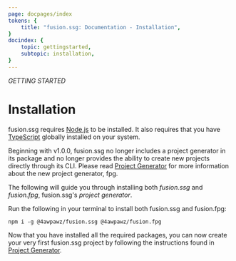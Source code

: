 ```yaml
---
page: docpages/index
tokens: {
    title: "fusion.ssg: Documentation - Installation",
}
docindex: {
    topic: gettingstarted,
    subtopic: installation,
}
---
```


<em>GETTING STARTED</em>

# Installation

<p class="info">fusion.ssg requires <a href="https://nodejs.org/en">Node.js</a> to be installed. It also requires that you have <a href="https://www.typescriptlang.org/" target="_blank">TypeScript</a> globally installed on your system.</p>

<p class="info">Beginning with v1.0.0, fusion.ssg no longer includes a project generator in its package and no longer provides the ability to create new projects directly through its CLI. Please read <a href="{baseURL}/docs/projectgenerator">Project Generator</a> for more information about the new project generator, fpg.</p>

The following will guide you through installing both _fusion.ssg_ and _fusion.fpg_, fusion.ssg's _project generator_.

<article>

Run the following in your terminal to install both fusion.ssg and fusion.fpg:

```shell
npm i -g @4awpawz/fusion.ssg @4awpawz/fusion.fpg
```
</article>

<p class="info">Now that you have installed all the required packages, you can now create your very first fusion.ssg project by following the instructions found in  <a href="{baseURL}/docs/projectgenerator">Project Generator</a>.</p>
